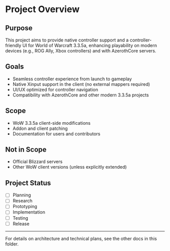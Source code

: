 # Project Overview

## Purpose
This project aims to provide native controller support and a controller-friendly UI for World of Warcraft 3.3.5a, enhancing playability on modern devices (e.g., ROG Ally, Xbox controllers) and with AzerothCore servers.

## Goals
- Seamless controller experience from launch to gameplay
- Native Xinput support in the client (no external mappers required)
- UI/UX optimized for controller navigation
- Compatibility with AzerothCore and other modern 3.3.5a projects

## Scope
- WoW 3.3.5a client-side modifications
- Addon and client patching
- Documentation for users and contributors

## Not in Scope
- Official Blizzard servers
- Other WoW client versions (unless explicitly extended)

## Project Status
- [ ] Planning
- [ ] Research
- [ ] Prototyping
- [ ] Implementation
- [ ] Testing
- [ ] Release

---

For details on architecture and technical plans, see the other docs in this folder.
